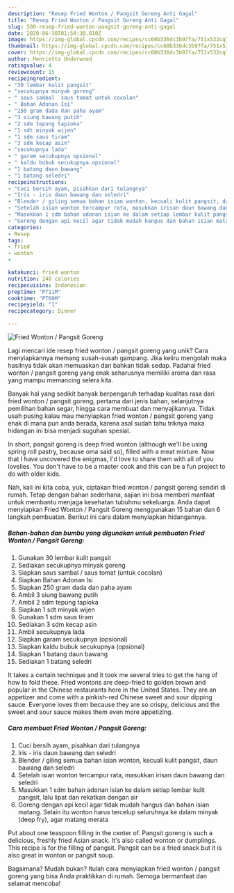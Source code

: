 ```yaml
---
description: "Resep Fried Wonton / Pangsit Goreng Anti Gagal"
title: "Resep Fried Wonton / Pangsit Goreng Anti Gagal"
slug: 580-resep-fried-wonton-pangsit-goreng-anti-gagal
date: 2020-06-30T01:54:30.010Z
image: https://img-global.cpcdn.com/recipes/cc60b336dc3b97fa/751x532cq70/fried-wonton-pangsit-goreng-foto-resep-utama.jpg
thumbnail: https://img-global.cpcdn.com/recipes/cc60b336dc3b97fa/751x532cq70/fried-wonton-pangsit-goreng-foto-resep-utama.jpg
cover: https://img-global.cpcdn.com/recipes/cc60b336dc3b97fa/751x532cq70/fried-wonton-pangsit-goreng-foto-resep-utama.jpg
author: Henrietta Underwood
ratingvalue: 4
reviewcount: 15
recipeingredient:
- "30 lembar kulit pangsit"
- "secukupnya minyak goreng"
- " saus sambal  saus tomat untuk cocolan"
- " Bahan Adonan Isi"
- "250 gram dada dan paha ayam"
- "3 siung bawang putih"
- "2 sdm tepung tapioka"
- "1 sdt minyak wijen"
- "1 sdm saus tiram"
- "3 sdm kecap asin"
- "secukupnya lada"
- " garam secukupnya opsional"
- " kaldu bubuk secukupnya opsional"
- "1 batang daun bawang"
- "1 batang seledri"
recipeinstructions:
- "Cuci bersih ayam, pisahkan dari tulangnya"
- "Iris - iris daun bawang dan seledri"
- "Blender / giling semua bahan isian wonton, kecuali kulit pangsit, daun bawang dan seledri"
- "Setelah isian wonton tercampur rata, masukkan irisan daun bawang dan seledri"
- "Masukkan 1 sdm bahan adonan isian ke dalam setiap lembar kulit pangsit, lalu lipat dan rekatkan dengan air"
- "Goreng dengan api kecil agar tidak mudah hangus dan bahan isian matang. Selain itu wonton harus tercelup seluruhnya ke dalam minyak (deep fry), agar matang merata"
categories:
- Resep
tags:
- fried
- wonton
- 

katakunci: fried wonton  
nutrition: 248 calories
recipecuisine: Indonesian
preptime: "PT11M"
cooktime: "PT60M"
recipeyield: "1"
recipecategory: Dinner

---
```



![Fried Wonton / Pangsit Goreng](https://img-global.cpcdn.com/recipes/cc60b336dc3b97fa/751x532cq70/fried-wonton-pangsit-goreng-foto-resep-utama.jpg)

Lagi mencari ide resep fried wonton / pangsit goreng yang unik? Cara menyiapkannya memang susah-susah gampang. Jika keliru mengolah maka hasilnya tidak akan memuaskan dan bahkan tidak sedap. Padahal fried wonton / pangsit goreng yang enak seharusnya memiliki aroma dan rasa yang mampu memancing selera kita.

Banyak hal yang sedikit banyak berpengaruh terhadap kualitas rasa dari fried wonton / pangsit goreng, pertama dari jenis bahan, selanjutnya pemilihan bahan segar, hingga cara membuat dan menyajikannya. Tidak usah pusing kalau mau menyiapkan fried wonton / pangsit goreng yang enak di mana pun anda berada, karena asal sudah tahu triknya maka hidangan ini bisa menjadi suguhan spesial.

In short, pangsit goreng is deep fried wonton (although we&#39;ll be using spring roll pastry, because oma said so), filled with a meat mixture. Now that I have uncovered the enigmas, I&#39;d love to share them with all of you lovelies. You don&#39;t have to be a master cook and this can be a fun project to do with older kids.


Nah, kali ini kita coba, yuk, ciptakan fried wonton / pangsit goreng sendiri di rumah. Tetap dengan bahan sederhana, sajian ini bisa memberi manfaat untuk membantu menjaga kesehatan tubuhmu sekeluarga. Anda dapat menyiapkan Fried Wonton / Pangsit Goreng menggunakan 15 bahan dan 6 langkah pembuatan. Berikut ini cara dalam menyiapkan hidangannya.

<!--inarticleads1-->

##### Bahan-bahan dan bumbu yang digunakan untuk pembuatan Fried Wonton / Pangsit Goreng:

1. Gunakan 30 lembar kulit pangsit
1. Sediakan secukupnya minyak goreng
1. Siapkan  saus sambal / saus tomat (untuk cocolan)
1. Siapkan  Bahan Adonan Isi
1. Siapkan 250 gram dada dan paha ayam
1. Ambil 3 siung bawang putih
1. Ambil 2 sdm tepung tapioka
1. Siapkan 1 sdt minyak wijen
1. Gunakan 1 sdm saus tiram
1. Sediakan 3 sdm kecap asin
1. Ambil secukupnya lada
1. Siapkan  garam secukupnya (opsional)
1. Siapkan  kaldu bubuk secukupnya (opsional)
1. Siapkan 1 batang daun bawang
1. Sediakan 1 batang seledri


It takes a certain technique and it took me several tries to get the hang of how to fold these. Fried wontons are deep-fried to golden brown and popular in the Chinese restaurants here in the United States. They are an appetizer and come with a pinkish-red Chinese sweet and sour dipping sauce. Everyone loves them because they are so crispy, delicious and the sweet and sour sauce makes them even more appetizing. 

<!--inarticleads2-->

##### Cara membuat Fried Wonton / Pangsit Goreng:

1. Cuci bersih ayam, pisahkan dari tulangnya
1. Iris - iris daun bawang dan seledri
1. Blender / giling semua bahan isian wonton, kecuali kulit pangsit, daun bawang dan seledri
1. Setelah isian wonton tercampur rata, masukkan irisan daun bawang dan seledri
1. Masukkan 1 sdm bahan adonan isian ke dalam setiap lembar kulit pangsit, lalu lipat dan rekatkan dengan air
1. Goreng dengan api kecil agar tidak mudah hangus dan bahan isian matang. Selain itu wonton harus tercelup seluruhnya ke dalam minyak (deep fry), agar matang merata


Put about one teaspoon filling in the center of. Pangsit goreng is such a delicious, freshly fried Asian snack. It&#39;s also called wonton or dumplings. This recipe is for the filling of pangsit. Pangsit can be a fried snack but it is also great in wonton or pangsit soup. 

Bagaimana? Mudah bukan? Itulah cara menyiapkan fried wonton / pangsit goreng yang bisa Anda praktikkan di rumah. Semoga bermanfaat dan selamat mencoba!
